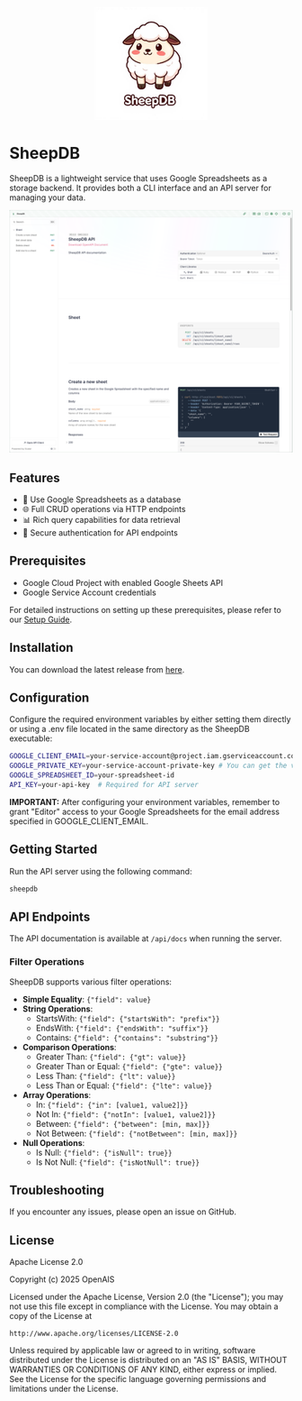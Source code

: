 <p align="center">
  <img src="assets/logo.jpeg" alt="SheepDB Logo" width="200">
</p>

# SheepDB

SheepDB is a lightweight service that uses Google Spreadsheets as a storage backend. It provides both a CLI interface and an API server for managing your data.

<p align="center">
  <img src="assets/sheepdb.png" alt="SheepDB Screenshot" width="600">
</p>

## Features

- 🔄 Use Google Spreadsheets as a database
- 🌐 Full CRUD operations via HTTP endpoints
- 📊 Rich query capabilities for data retrieval
- 🔐 Secure authentication for API endpoints

## Prerequisites

- Google Cloud Project with enabled Google Sheets API
- Google Service Account credentials

For detailed instructions on setting up these prerequisites, please refer to our [Setup Guide](./HOW-TO.md).

## Installation

You can download the latest release from [here](https://github.com/openais-io/sheepdb/releases).

## Configuration

Configure the required environment variables by either setting them directly or using a .env file located in the same directory as the SheepDB executable:

```bash
GOOGLE_CLIENT_EMAIL=your-service-account@project.iam.gserviceaccount.com
GOOGLE_PRIVATE_KEY=your-service-account-private-key # You can get the value from the service-account.json file
GOOGLE_SPREADSHEET_ID=your-spreadsheet-id
API_KEY=your-api-key  # Required for API server
```

**IMPORTANT:** After configuring your environment variables, remember to grant "Editor" access to your Google Spreadsheets for the email address specified in GOOGLE_CLIENT_EMAIL.

## Getting Started

Run the API server using the following command:

```bash
sheepdb
```

## API Endpoints

The API documentation is available at `/api/docs` when running the server.

### Filter Operations

SheepDB supports various filter operations:

- **Simple Equality**: `{"field": value}`
- **String Operations**:
    - StartsWith: `{"field": {"startsWith": "prefix"}}`
    - EndsWith: `{"field": {"endsWith": "suffix"}}`
    - Contains: `{"field": {"contains": "substring"}}`
- **Comparison Operations**:
    - Greater Than: `{"field": {"gt": value}}`
    - Greater Than or Equal: `{"field": {"gte": value}}`
    - Less Than: `{"field": {"lt": value}}`
    - Less Than or Equal: `{"field": {"lte": value}}`
- **Array Operations**:
    - In: `{"field": {"in": [value1, value2]}}`
    - Not In: `{"field": {"notIn": [value1, value2]}}`
    - Between: `{"field": {"between": [min, max]}}`
    - Not Between: `{"field": {"notBetween": [min, max]}}`
- **Null Operations**:
    - Is Null: `{"field": {"isNull": true}}`
    - Is Not Null: `{"field": {"isNotNull": true}}`

## Troubleshooting

If you encounter any issues, please open an issue on GitHub.

## License

Apache License 2.0

Copyright (c) 2025 OpenAIS

Licensed under the Apache License, Version 2.0 (the "License");
you may not use this file except in compliance with the License.
You may obtain a copy of the License at

    http://www.apache.org/licenses/LICENSE-2.0

Unless required by applicable law or agreed to in writing, software
distributed under the License is distributed on an "AS IS" BASIS,
WITHOUT WARRANTIES OR CONDITIONS OF ANY KIND, either express or implied.
See the License for the specific language governing permissions and
limitations under the License.
